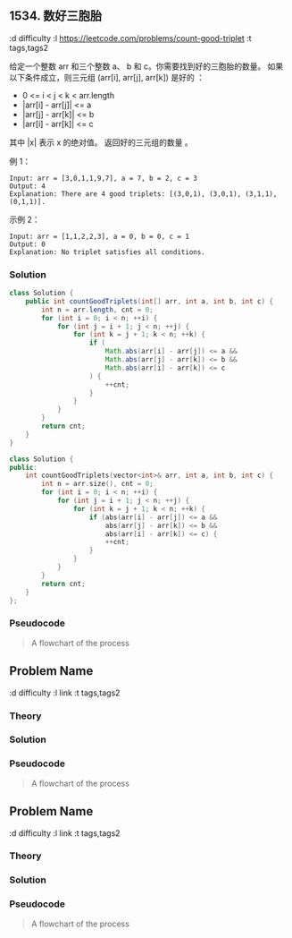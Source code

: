 ## 1534. 数好三胞胎


:d difficulty
:l https://leetcode.com/problems/count-good-triplet
:t tags,tags2

给定一个整数 arr 和三个整数 a、 b 和 c。你需要找到好的三胞胎的数量。
如果以下条件成立，则三元组 (arr[i], arr[j], arr[k]) 是好的 ：

- 0 <= i < j < k < arr.length
- |arr[i] - arr[j]| <= a
- |arr[j] - arr[k]| <= b
- |arr[i] - arr[k]| <= c


其中 |x| 表示 x 的绝对值。
返回好的三元组的数量 。

 例 1：
```
Input: arr = [3,0,1,1,9,7], a = 7, b = 2, c = 3
Output: 4
Explanation: There are 4 good triplets: [(3,0,1), (3,0,1), (3,1,1), (0,1,1)].
```

示例 2：
```
Input: arr = [1,1,2,2,3], a = 0, b = 0, c = 1
Output: 0
Explanation: No triplet satisfies all conditions.
```



### Solution

```java
class Solution {
    public int countGoodTriplets(int[] arr, int a, int b, int c) {
        int n = arr.length, cnt = 0;
        for (int i = 0; i < n; ++i) {
            for (int j = i + 1; j < n; ++j) {
                for (int k = j + 1; k < n; ++k) {
                    if (
                        Math.abs(arr[i] - arr[j]) <= a &&
                        Math.abs(arr[j] - arr[k]) <= b &&
                        Math.abs(arr[i] - arr[k]) <= c
                    ) {
                        ++cnt;
                    }
                }
            }
        }
        return cnt;
    }
}
```


```cpp
class Solution {
public:
    int countGoodTriplets(vector<int>& arr, int a, int b, int c) {
        int n = arr.size(), cnt = 0;
        for (int i = 0; i < n; ++i) {
            for (int j = i + 1; j < n; ++j) {
                for (int k = j + 1; k < n; ++k) {
                    if (abs(arr[i] - arr[j]) <= a &&
                        abs(arr[j] - arr[k]) <= b &&
                        abs(arr[i] - arr[k]) <= c) {
                        ++cnt;
                    }
                }
            }
        }
        return cnt;
    }
};
```



### Pseudocode


> A flowchart of the process


## Problem Name

:d difficulty
:l link
:t tags,tags2

### Theory


### Solution


### Pseudocode


> A flowchart of the process




## Problem Name

:d difficulty
:l link
:t tags,tags2

### Theory


### Solution


### Pseudocode


> A flowchart of the process